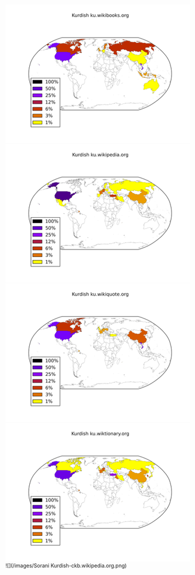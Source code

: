 ![](/images/Kurdish-ku.wikibooks.org.png)
![](/images/Kurdish-ku.wikipedia.org.png)
![](/images/Kurdish-ku.wikiquote.org.png)
![](/images/Kurdish-ku.wiktionary.org.png)
![](/images/Sorani Kurdish-ckb.wikipedia.org.png)
